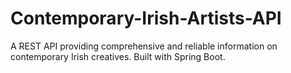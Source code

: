 # Contemporary-Irish-Artists-API
A REST API providing comprehensive and reliable information on contemporary Irish creatives. Built with Spring Boot.
